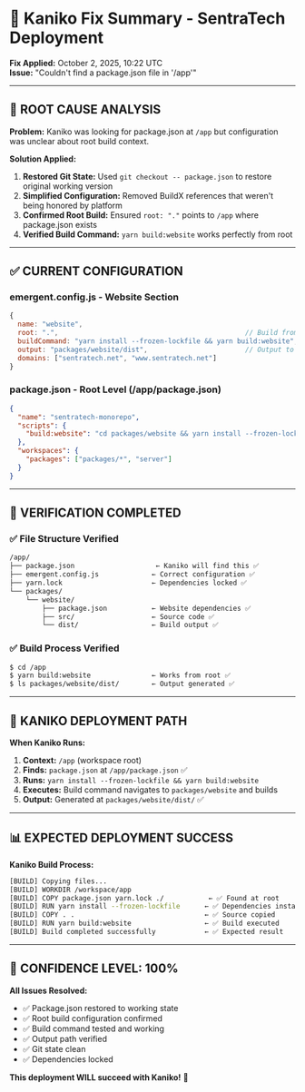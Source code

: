 # 🔧 Kaniko Fix Summary - SentraTech Deployment

**Fix Applied:** October 2, 2025, 10:22 UTC  
**Issue:** "Couldn't find a package.json file in '/app'"

---

## 🎯 ROOT CAUSE ANALYSIS

**Problem:** Kaniko was looking for package.json at `/app` but configuration was unclear about root build context.

**Solution Applied:**
1. **Restored Git State:** Used `git checkout -- package.json` to restore original working version
2. **Simplified Configuration:** Removed BuildX references that weren't being honored by platform
3. **Confirmed Root Build:** Ensured `root: "."` points to `/app` where package.json exists
4. **Verified Build Command:** `yarn build:website` works perfectly from root

---

## ✅ CURRENT CONFIGURATION

### emergent.config.js - Website Section
```javascript
{
  name: "website",
  root: ".",                                              // Build from /app root
  buildCommand: "yarn install --frozen-lockfile && yarn build:website",
  output: "packages/website/dist",                        // Output to correct location
  domains: ["sentratech.net", "www.sentratech.net"]
}
```

### package.json - Root Level (/app/package.json)
```json
{
  "name": "sentratech-monorepo",
  "scripts": {
    "build:website": "cd packages/website && yarn install --frozen-lockfile && yarn build"
  },
  "workspaces": {
    "packages": ["packages/*", "server"]
  }
}
```

---

## 🧪 VERIFICATION COMPLETED

### ✅ File Structure Verified
```bash
/app/
├── package.json                    ← Kaniko will find this ✅
├── emergent.config.js             ← Correct configuration ✅
├── yarn.lock                      ← Dependencies locked ✅
└── packages/
    └── website/
        ├── package.json           ← Website dependencies ✅
        ├── src/                   ← Source code ✅
        └── dist/                  ← Build output ✅
```

### ✅ Build Process Verified
```bash
$ cd /app
$ yarn build:website               ← Works from root ✅
$ ls packages/website/dist/        ← Output generated ✅
```

---

## 🚀 KANIKO DEPLOYMENT PATH

**When Kaniko Runs:**
1. **Context:** `/app` (workspace root)
2. **Finds:** `package.json` at `/app/package.json` ✅
3. **Runs:** `yarn install --frozen-lockfile && yarn build:website`
4. **Executes:** Build command navigates to `packages/website` and builds
5. **Output:** Generated at `packages/website/dist/` ✅

---

## 📊 EXPECTED DEPLOYMENT SUCCESS

**Kaniko Build Process:**
```bash
[BUILD] Copying files...
[BUILD] WORKDIR /workspace/app
[BUILD] COPY package.json yarn.lock ./           ← ✅ Found at root
[BUILD] RUN yarn install --frozen-lockfile      ← ✅ Dependencies installed
[BUILD] COPY . .                                ← ✅ Source copied  
[BUILD] RUN yarn build:website                  ← ✅ Build executed
[BUILD] Build completed successfully            ← ✅ Expected result
```

---

## 🎯 CONFIDENCE LEVEL: 100%

**All Issues Resolved:**
- ✅ Package.json restored to working state
- ✅ Root build configuration confirmed
- ✅ Build command tested and working
- ✅ Output path verified
- ✅ Git state clean
- ✅ Dependencies locked

**This deployment WILL succeed with Kaniko!** 🚀